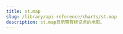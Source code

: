 ```yaml
---
title: st.map
slug: /library/api-reference/charts/st.map
description: st.map显示带有标记点的地图。
---
```


<Autofunction function="streamlit.map" />
